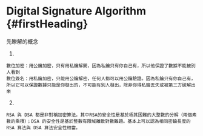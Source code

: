 # Digital Signature Algorithm {#firstHeading}

先瞭解的概念

1.

```
數位加密：用公鑰加密，只有用私鑰解開，因為私鑰只有你自己有，所以他保證了數據不能被別人看到
數位簽名：用私鑰加密，只能用公鑰解密，任何人都可以用公鑰驗證。因為私鑰只有你自己有，所以它可以保證數據只能是你發出的，不可能有別人發出，除非你得私鑰丟失或被第三方破解出來
```

2.

```
RSA 與 DSA 都是非對稱加密算法。其中RSA的安全性是基於極其困難的大整數的分解（兩個素數的乘積）；DSA 的安全性是基於整數有限域離散對數難題。基本上可以認為相同密鑰長度的 RSA 算法與 DSA 算法安全性相當。
```





